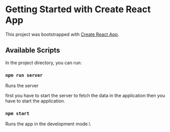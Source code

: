 # Getting Started with Create React App

This project was bootstrapped with [Create React App](https://github.com/facebook/create-react-app).

## Available Scripts

In the project directory, you can run:

### `npm run server`
Runs the server

first you  have to start the server  to fetch the data in the application
then you have to start the application.


### `npm start`
Runs the app in the development mode.\

